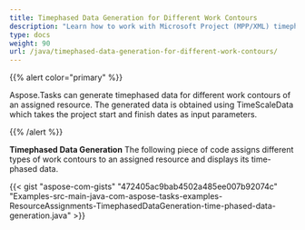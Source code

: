 ```yaml
---
title: Timephased Data Generation for Different Work Contours
description: "Learn how to work with Microsoft Project (MPP/XML) timephased data with different work contours using Aspose.Tasks for Java."
type: docs
weight: 90
url: /java/timephased-data-generation-for-different-work-contours/
---
```


{{% alert color="primary" %}}

Aspose.Tasks can generate timephased data for different work contours of an assigned resource. The generated data is obtained using TimeScaleData which takes the project start and finish dates as input parameters.

{{% /alert %}}

**Timephased Data Generation**
The following piece of code assigns different types of work contours to an assigned resource and displays its time-phased data.

{{< gist "aspose-com-gists" "472405ac9bab4502a485ee007b92074c" "Examples-src-main-java-com-aspose-tasks-examples-ResourceAssignments-TimephasedDataGeneration-time-phased-data-generation.java" >}}
